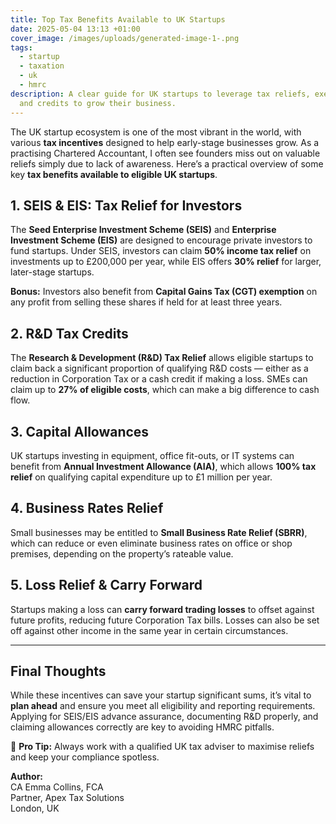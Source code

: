 ```yaml
---
title: Top Tax Benefits Available to UK Startups
date: 2025-05-04 13:13 +01:00
cover_image: /images/uploads/generated-image-1-.png
tags:
  - startup
  - taxation
  - uk
  - hmrc
description: A clear guide for UK startups to leverage tax reliefs, exemptions,
  and credits to grow their business.
---
```


The UK startup ecosystem is one of the most vibrant in the world, with various **tax incentives** designed to help early-stage businesses grow. As a practising Chartered Accountant, I often see founders miss out on valuable reliefs simply due to lack of awareness. Here’s a practical overview of some key **tax benefits available to eligible UK startups**.

## 1. SEIS & EIS: Tax Relief for Investors

The **Seed Enterprise Investment Scheme (SEIS)** and **Enterprise Investment Scheme (EIS)** are designed to encourage private investors to fund startups. Under SEIS, investors can claim **50% income tax relief** on investments up to £200,000 per year, while EIS offers **30% relief** for larger, later-stage startups.

**Bonus:** Investors also benefit from **Capital Gains Tax (CGT) exemption** on any profit from selling these shares if held for at least three years.

## 2. R&D Tax Credits

The **Research & Development (R&D) Tax Relief** allows eligible startups to claim back a significant proportion of qualifying R&D costs — either as a reduction in Corporation Tax or a cash credit if making a loss. SMEs can claim up to **27% of eligible costs**, which can make a big difference to cash flow.

## 3. Capital Allowances

UK startups investing in equipment, office fit-outs, or IT systems can benefit from **Annual Investment Allowance (AIA)**, which allows **100% tax relief** on qualifying capital expenditure up to £1 million per year.

## 4. Business Rates Relief

Small businesses may be entitled to **Small Business Rate Relief (SBRR)**, which can reduce or even eliminate business rates on office or shop premises, depending on the property’s rateable value.

## 5. Loss Relief & Carry Forward

Startups making a loss can **carry forward trading losses** to offset against future profits, reducing future Corporation Tax bills. Losses can also be set off against other income in the same year in certain circumstances.

---

## Final Thoughts

While these incentives can save your startup significant sums, it’s vital to **plan ahead** and ensure you meet all eligibility and reporting requirements. Applying for SEIS/EIS advance assurance, documenting R&D properly, and claiming allowances correctly are key to avoiding HMRC pitfalls.

📌 **Pro Tip:** Always work with a qualified UK tax adviser to maximise reliefs and keep your compliance spotless.

**Author:**  
CA Emma Collins, FCA  
Partner, Apex Tax Solutions  
London, UK
